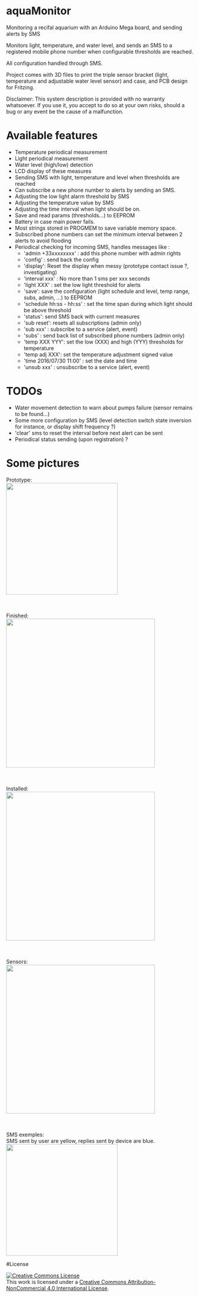 # aquaMonitor
Monitoring a recifal aquarium with an Arduino Mega board, and sending alerts by SMS

Monitors light, temperature, and water level, and sends an SMS to a registered mobile phone number when configurable thresholds are reached.

All configuration handled through SMS.

Project comes with 3D files to print the triple sensor bracket (light, temperature and adjustable water level sensor) and case, and PCB design for Fritzing.

Disclaimer: This system description is provided with no warranty whatsoever. If you use it, you accept to do so at your own risks, should a bug or any event be the cause of a malfunction.

# Available features
* Temperature periodical measurement
* Light periodical measurement
* Water level (high/low) detection
* LCD display of these measures
* Sending SMS with light, temperature and level when thresholds are reached
* Can subscribe a new phone number to alerts by sending an SMS.
* Adjusting the low light alarm threshold by SMS
* Adjusting the temperature value by SMS
* Adjusting the time interval when light should be on.
* Save and read params (thresholds...) to EEPROM
* Battery in case main power fails.
* Most strings stored in PROGMEM to save variable memory space.
* Subscribed phone numbers can set the minimum interval between 2 alerts to avoid flooding
* Periodical checking for incoming SMS, handles messages like :
  * 'admin +33xxxxxxxx' : add this phone number with admin rights
  * 'config' : send back the config
  * 'display': Reset the display when messy (prototype contact issue ?, investigating)
  * 'interval xxx' : No more than 1 sms per xxx seconds
  * 'light XXX' : set the low light threshold for alerts
  * 'save': save the configuration (light schedule and level, temp range, subs, admin, ...) to EEPROM
  * 'schedule hh:ss - hh:ss' : set the time span during which light should be above threshold
  * 'status': send SMS back with current measures
  * 'sub reset': resets all subscriptions (admin only)
  * 'sub xxx' : subscribe to a service (alert, event)
  * 'subs' : send back list of subscribed phone numbers (admin only)
  * 'temp XXX YYY': set the low (XXX) and high (YYY) thresholds for temperature
  * 'temp adj XXX': set the temperature adjustment signed value
  * 'time 2016/07/30 11:00' : set the date and time
  * 'unsub xxx' : unsubscribe to a service (alert, event)

  
# TODOs
* Water movement detection to warn about pumps failure (sensor remains to be found...) 
* Some more configuration by SMS (level detection switch state inversion for instance, or display shift frequency ?)
* 'clear' sms to reset the interval before next alert can be sent
* Periodical status sending (upon registration) ?


# Some pictures 

Prototype:<br/>
<img src="http://www.adgjm.eu/img/github/aquaMonitor-1024.jpg" width="300px"/><br/>

<br/><br/>
Finished:<br/>
<img src="http://adgjm.eu/img/github/finished.jpg" width="400px"/>

<br/><br/>
Installed:<br/>
<img src="http://adgjm.eu/img/github/installed.jpg" width="400px"/>

<br/><br/>
Sensors:<br/>
<img src="http://adgjm.eu/img/github/sensors.jpg" width="400px"/>

<br/><br/>
SMS exemples:<br/>
SMS sent by user are yellow, replies sent by device are blue.
<img src="http://adgjm.eu/img/github/sms.png" width="300px"/>

#License

<a rel="license" href="http://creativecommons.org/licenses/by-nc/4.0/"><img alt="Creative Commons License" style="border-width:0" src="https://i.creativecommons.org/l/by-nc/4.0/88x31.png" /></a><br />This work is licensed under a <a rel="license" href="http://creativecommons.org/licenses/by-nc/4.0/">Creative Commons Attribution-NonCommercial 4.0 International License</a>.
